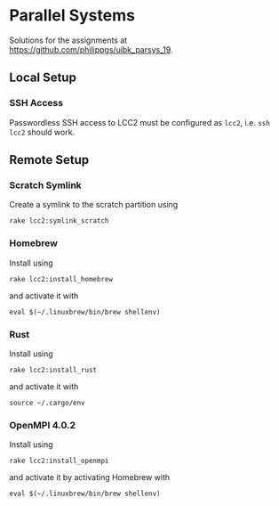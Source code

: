 # Parallel Systems

Solutions for the assignments at https://github.com/philippgs/uibk_parsys_19.

## Local Setup

### SSH Access

Passwordless SSH access to LCC2 must be configured as `lcc2`, i.e. `ssh lcc2` should work.

## Remote Setup

### Scratch Symlink

Create a symlink to the scratch partition using

```
rake lcc2:symlink_scratch
```

### Homebrew

Install using

```
rake lcc2:install_homebrew
```

and activate it with

```
eval $(~/.linuxbrew/bin/brew shellenv)
```

### Rust

Install using

```
rake lcc2:install_rust
```

and activate it with

```
source ~/.cargo/env
```

### OpenMPI 4.0.2

Install using

```
rake lcc2:install_openmpi
```

and activate it by activating Homebrew with

```
eval $(~/.linuxbrew/bin/brew shellenv)
```
